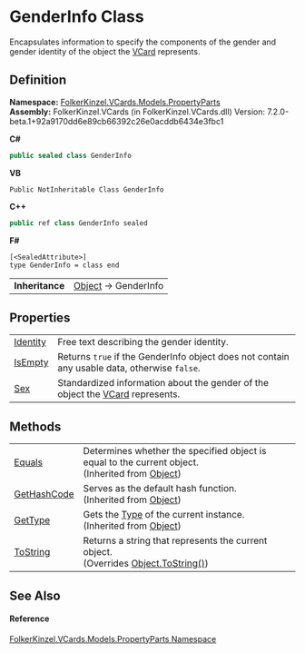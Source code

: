 # GenderInfo Class


Encapsulates information to specify the components of the gender and gender identity of the object the <a href="23413828-9a4a-2851-b88b-84d0afcb0031.md">VCard</a> represents.



## Definition
**Namespace:** <a href="dbd283d2-4531-056c-7d94-281acad42316.md">FolkerKinzel.VCards.Models.PropertyParts</a>  
**Assembly:** FolkerKinzel.VCards (in FolkerKinzel.VCards.dll) Version: 7.2.0-beta.1+92a9170dd6e89cb66392c26e0acddb6434e3fbc1

**C#**
``` C#
public sealed class GenderInfo
```
**VB**
``` VB
Public NotInheritable Class GenderInfo
```
**C++**
``` C++
public ref class GenderInfo sealed
```
**F#**
``` F#
[<SealedAttribute>]
type GenderInfo = class end
```

<table><tr><td><strong>Inheritance</strong></td><td><a href="https://learn.microsoft.com/dotnet/api/system.object" target="_blank" rel="noopener noreferrer">Object</a>  →  GenderInfo</td></tr>
</table>



## Properties
<table>
<tr>
<td><a href="aee62f71-5ce0-95c6-28c1-765c32c70aab.md">Identity</a></td>
<td>Free text describing the gender identity.</td></tr>
<tr>
<td><a href="efb13f96-323b-67ac-6793-0048c39845e6.md">IsEmpty</a></td>
<td>Returns <code>true</code> if the GenderInfo object does not contain any usable data, otherwise <code>false</code>.</td></tr>
<tr>
<td><a href="121c84c2-bd98-f9ae-fd55-8c0d647efd00.md">Sex</a></td>
<td>Standardized information about the gender of the object the <a href="23413828-9a4a-2851-b88b-84d0afcb0031.md">VCard</a> represents.</td></tr>
</table>

## Methods
<table>
<tr>
<td><a href="https://learn.microsoft.com/dotnet/api/system.object.equals#system-object-equals(system-object)" target="_blank" rel="noopener noreferrer">Equals</a></td>
<td>Determines whether the specified object is equal to the current object.<br />(Inherited from <a href="https://learn.microsoft.com/dotnet/api/system.object" target="_blank" rel="noopener noreferrer">Object</a>)</td></tr>
<tr>
<td><a href="https://learn.microsoft.com/dotnet/api/system.object.gethashcode" target="_blank" rel="noopener noreferrer">GetHashCode</a></td>
<td>Serves as the default hash function.<br />(Inherited from <a href="https://learn.microsoft.com/dotnet/api/system.object" target="_blank" rel="noopener noreferrer">Object</a>)</td></tr>
<tr>
<td><a href="https://learn.microsoft.com/dotnet/api/system.object.gettype" target="_blank" rel="noopener noreferrer">GetType</a></td>
<td>Gets the <a href="https://learn.microsoft.com/dotnet/api/system.type" target="_blank" rel="noopener noreferrer">Type</a> of the current instance.<br />(Inherited from <a href="https://learn.microsoft.com/dotnet/api/system.object" target="_blank" rel="noopener noreferrer">Object</a>)</td></tr>
<tr>
<td><a href="07fa485e-f66c-ade3-9a21-e386648d10a1.md">ToString</a></td>
<td>Returns a string that represents the current object.<br />(Overrides <a href="https://learn.microsoft.com/dotnet/api/system.object.tostring" target="_blank" rel="noopener noreferrer">Object.ToString()</a>)</td></tr>
</table>

## See Also


#### Reference
<a href="dbd283d2-4531-056c-7d94-281acad42316.md">FolkerKinzel.VCards.Models.PropertyParts Namespace</a>  
